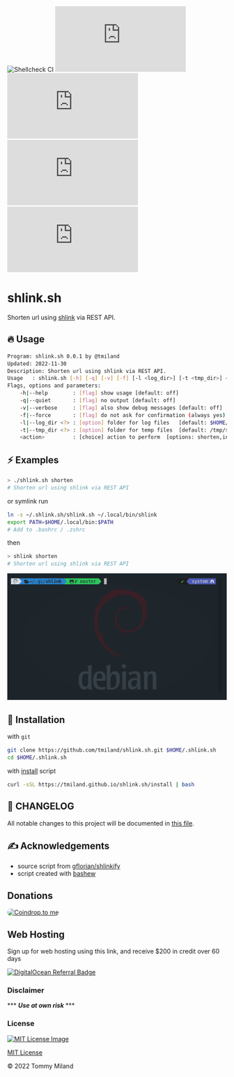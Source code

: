 ![Shellcheck CI](https://github.com/tmiland/shlink.sh/workflows/Shellcheck%20CI/badge.svg)
![GH Language](https://img.shields.io/github/languages/top/tmiland/shlink.sh)
![GH stars](https://img.shields.io/github/stars/tmiland/shlink.sh)
![GH tag](https://img.shields.io/github/v/tag/tmiland/shlink.sh)
![GH License](https://img.shields.io/github/license/tmiland/shlink.sh)

# shlink.sh

Shorten url using [shlink](https://github.com/shlinkio/shlink) via REST API.

## 🔥 Usage

```bash
Program: shlink.sh 0.0.1 by @tmiland
Updated: 2022-11-30
Description: Shorten url using shlink via REST API.
Usage   : shlink.sh [-h] [-q] [-v] [-f] [-l <log_dir>] [-t <tmp_dir>] <action>
Flags, options and parameters:
    -h|--help        : [flag] show usage [default: off]
    -q|--quiet       : [flag] no output [default: off]
    -v|--verbose     : [flag] also show debug messages [default: off]
    -f|--force       : [flag] do not ask for confirmation (always yes) [default: off]
    -l|--log_dir <?> : [option] folder for log files   [default: $HOME/.shlink.sh/log]
    -t|--tmp_dir <?> : [option] folder for temp files  [default: /tmp/shlink.sh]
    <action>         : [choice] action to perform  [options: shorten,info,check,env,update]
```

## ⚡️ Examples

```bash
> ./shlink.sh shorten
# Shorten url using shlink via REST API
```
or symlink
run
```bash
ln -s ~/.shlink.sh/shlink.sh ~/.local/bin/shlink
export PATH=$HOME/.local/bin:$PATH
# Add to .bashrc / .zshrc
```
then
```bash
> shlink shorten
# Shorten url using shlink via REST API
```

![shlink.sh.gif](/assets/shlink.sh.gif)

## 🚀 Installation

with `git`

```bash
git clone https://github.com/tmiland/shlink.sh.git $HOME/.shlink.sh
cd $HOME/.shlink.sh
```
with [install](install) script
```bash
curl -sSL https://tmiland.github.io/shlink.sh/install | bash
```

## 📝 CHANGELOG
All notable changes to this project will be documented in [this file](CHANGELOG.md).

## ✍ Acknowledgements

- source script from [gflorian/shlinkify](https://github.com/gflorian/shlinkify)
- script created with [bashew](https://github.com/pforret/bashew)

## Donations
<a href="https://coindrop.to/tmiland" target="_blank"><img src="https://coindrop.to/embed-button.png" style="border-radius: 10px; height: 57px !important;width: 229px !important;" alt="Coindrop.to me"></img></a>

## Web Hosting

Sign up for web hosting using this link, and receive $200 in credit over 60 days

<a href="https://www.digitalocean.com/?refcode=f1f2b475fca0&amp;utm_campaign=Referral_Invite&amp;utm_medium=Referral_Program&amp;utm_source=badge"><img src="https://web-platforms.sfo2.digitaloceanspaces.com/WWW/Badge%203.svg" alt="DigitalOcean Referral Badge"></a>

### Disclaimer 

*** ***Use at own risk*** ***

### License

[![MIT License Image](https://upload.wikimedia.org/wikipedia/commons/thumb/0/0c/MIT_logo.svg/220px-MIT_logo.svg.png)](https://github.com/tmiland/shlink.sh/blob/master/LICENSE)

[MIT License](https://github.com/tmiland/shlink.sh/blob/master/LICENSE)

&copy; 2022 Tommy Miland
